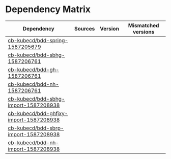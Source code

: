 # Dependency Matrix

Dependency | Sources | Version | Mismatched versions
---------- | ------- | ------- | -------------------
[cb-kubecd/bdd-spring-1587205679](https://github.com/cb-kubecd/bdd-spring-1587205679.git) |  | []() | 
[cb-kubecd/bdd-sbhg-1587206761](https://github.com/cb-kubecd/bdd-sbhg-1587206761.git) |  | []() | 
[cb-kubecd/bdd-gh-1587206761](https://github.com/cb-kubecd/bdd-gh-1587206761.git) |  | []() | 
[cb-kubecd/bdd-nh-1587206761](https://github.com/cb-kubecd/bdd-nh-1587206761.git) |  | []() | 
[cb-kubecd/bdd-sbhg-import-1587208938](https://github.com/cb-kubecd/bdd-sbhg-import-1587208938.git) |  | []() | 
[cb-kubecd/bdd-ghfjxy-import-1587208938](https://github.com/cb-kubecd/bdd-ghfjxy-import-1587208938.git) |  | []() | 
[cb-kubecd/bdd-sbrp-import-1587208938](https://github.com/cb-kubecd/bdd-sbrp-import-1587208938.git) |  | []() | 
[cb-kubecd/bdd-nh-import-1587208938](https://github.com/cb-kubecd/bdd-nh-import-1587208938.git) |  | []() | 
